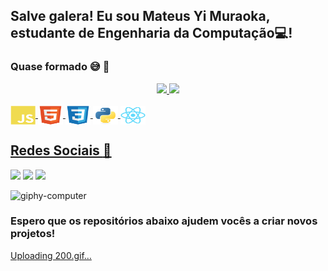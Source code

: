 ## Salve galera! Eu sou Mateus Yi Muraoka, estudante de Engenharia da Computação:computer:!
### Quase formado :sweat_smile: :running:
<div align="center">
  <a href="https://github.com/muraokamateus">
  <img height="180em" src="https://github-readme-stats.vercel.app/api?username=muraokamateus&show_icons=true&theme=dark&include_all_commits=true&count_private=true"/>
  <img height="180em" src="https://github-readme-stats.vercel.app/api/top-langs/?username=muraokamateus&layout=compact&langs_count=7&theme=dark"/>
</div>
<div style="display: inline_block"><br>
  <img align="center" alt="Mura-Js" height="30" width="40" src="https://raw.githubusercontent.com/devicons/devicon/master/icons/javascript/javascript-plain.svg">
  <img align="center" alt="Mura-HTML" height="30" width="40" src="https://raw.githubusercontent.com/devicons/devicon/master/icons/html5/html5-original.svg">
  <img align="center" alt="Mura-CSS" height="30" width="40" src="https://raw.githubusercontent.com/devicons/devicon/master/icons/css3/css3-original.svg">
  <img align="center" alt="Mura-Python" height="30" width="40" src="https://raw.githubusercontent.com/devicons/devicon/master/icons/python/python-original.svg">
  <img align="center" alt="Mura-React" height="30" width="40" src="https://raw.githubusercontent.com/devicons/devicon/master/icons/react/react-original.svg">
</div>

 ## Redes Sociais :iphone:
<div> 
    <a href="https://www.linkedin.com/in/rafaella-ballerini-45875016a" target="_blank"><img src="https://img.shields.io/badge/-LinkedIn-%230077B5?style=for-the-badge&logo=linkedin&logoColor=white" target="_blank"></a> 
    <a href = "mailto:muraokamateus@outlook.com"><img src="https://img.shields.io/badge/Microsoft_Outlook-0078D4?style=for-the-badge&logo=microsoft-outlook&logoColor=white"></a>
  <a href="https://www.instagram.com/my_muraoka/" target="_blank"><img src="https://img.shields.io/badge/-Instagram-%23E4405F?style=for-the-badge&logo=instagram&logoColor=white" target="_blank"></a>

 ![giphy-computer](https://user-images.githubusercontent.com/37198402/179036914-9d350820-0052-4e03-8647-54a070931c89.gif)  
  
  ### Espero que os repositórios abaixo ajudem vocês a criar novos projetos!
  [Uploading 200.gif…]()

  
</div>
